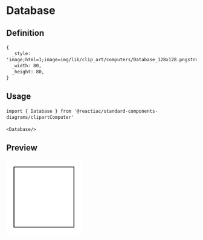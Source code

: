 # Database

## Definition

```
{
  _style: 'image;html=1;image=img/lib/clip_art/computers/Database_128x128.pngstrokeColor=none;',
  _width: 80,
  _height: 80,
}
```

## Usage

```
import { Database } from '@reactiac/standard-components-diagrams/clipartComputer'

<Database/>
```

## Preview

<img src="./database.png" width="200"/>
